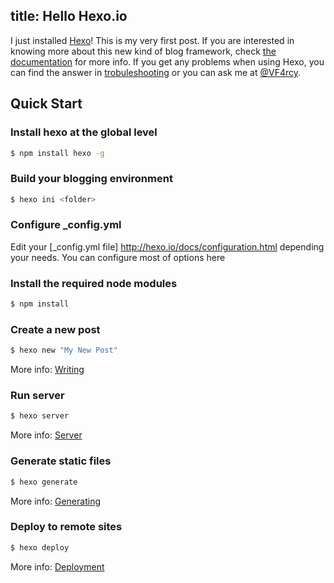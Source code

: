title: Hello Hexo.io
---
I just installed [Hexo](http://hexo.io/)! This is my very first post. If you are interested in knowing more about this new kind of blog framework, check [the documentation](http://hexo.io/docs/) for more info. If you get any problems when using Hexo, you can find the answer in [trobuleshooting](http://hexo.io/docs/troubleshooting.html) or you can ask me at [@VF4rcy](https://twitter.com/VF4rcy).



## Quick Start

### Install hexo at the global level
``` bash
$ npm install hexo -g
```

### Build your blogging environment
``` bash
$ hexo ini <folder>
```

### Configure _config.yml
Edit your [_config.yml file] http://hexo.io/docs/configuration.html depending your needs. You can configure most of options here

### Install the required node modules

``` bash
$ npm install
```

### Create a new post

``` bash
$ hexo new "My New Post"
```

More info: [Writing](http://hexo.io/docs/writing.html)

### Run server

``` bash
$ hexo server
```

More info: [Server](http://hexo.io/docs/server.html)

### Generate static files

``` bash
$ hexo generate
```

More info: [Generating](http://hexo.io/docs/generating.html)

### Deploy to remote sites

``` bash
$ hexo deploy
```

More info: [Deployment](http://hexo.io/docs/deployment.html)